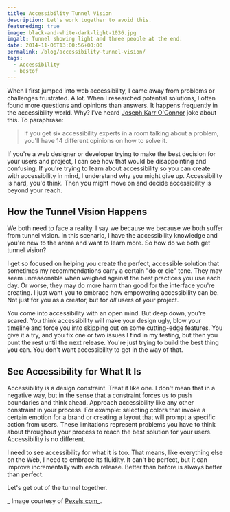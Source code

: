 ```yaml
---
title: Accessibility Tunnel Vision
description: Let's work together to avoid this.
featuredimg: true
image: black-and-white-dark-light-1036.jpg
imgalt: Tunnel showing light and three people at the end.
date: 2014-11-06T13:00:56+00:00
permalink: /blog/accessibility-tunnel-vision/
tags:
  - Accessibility
  - bestof
---
```


When I first jumped into web accessibility, I came away from problems or challenges frustrated. A lot. When I researched potential solutions, I often found more questions and opinions than answers. It happens frequently in the accessibility world. Why? I've heard [Joseph Karr O'Connor](http://accessiblejoe.com) joke about this. To paraphrase:

> If you get six accessibility experts in a room talking about a problem, you'll have 14 different opinions on how to solve it.

If you're a web designer or developer trying to make the best decision for your users and project, I can see how that would be disappointing and confusing. If you're trying to learn about accessibility so you can create with accessibility in mind, I understand why you might give up. Accessibility is hard, you'd think. Then you might move on and decide accessibility is beyond your reach.

## How the Tunnel Vision Happens

We both need to face a reality. I say we because we because we both suffer from tunnel vision. In this scenario, I have the accessibility knowledge and you're new to the arena and want to learn more. So how do we both get tunnel vision?

I get so focused on helping you create the perfect, accessible solution that sometimes my recommendations carry a certain "do or die" tone. They may seem unreasonable when weighed against the best practices you use each day. Or worse, they may do more harm than good for the interface you're creating. I just want you to embrace how empowering accessibility can be. Not just for you as a creator, but for _all_ users of your project.

You come into accessibility with an open mind. But deep down, you're scared. You think accessibility will make your design ugly, blow your timeline and force you into skipping out on some cutting-edge features. You give it a try, and you fix one or two issues I find in my testing, but then you punt the rest until the next release. You're just trying to build the best thing you can. You don't want accessibility to get in the way of that.

## See Accessibility for What It Is

Accessibility is a design constraint. Treat it like one. I don't mean that in a negative way, but in the sense that a constraint forces us to push boundaries and think ahead. Approach accessibility like any other constraint in your process. For example: selecting colors that invoke a certain emotion for a brand or creating a layout that will prompt a specific action from users. These limitations represent problems you have to think about throughout your process to reach the best solution for your users. Accessibility is no different.

I need to see accessibility for what it is too. That means, like everything else on the Web, I need to embrace its fluidity. It can't be perfect, but it can improve incrementally with each release. Better than before is always better than perfect.

Let's get out of the tunnel together.

_ Image courtesy of [Pexels.com](http://www.pexels.com/photo/1036/)_.
